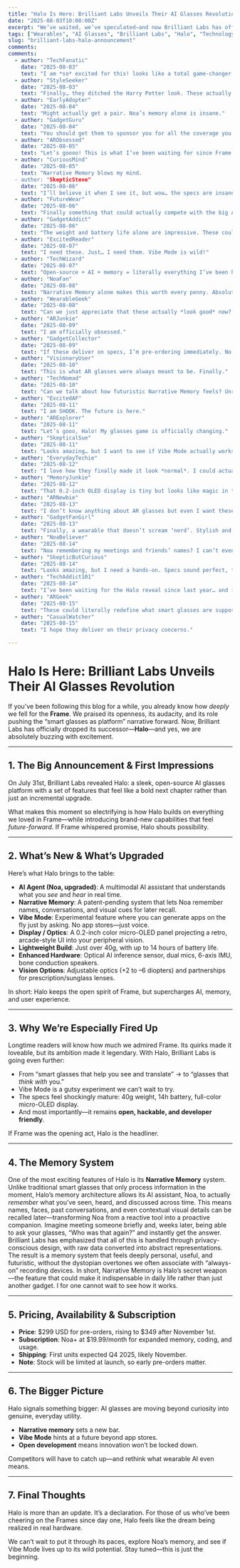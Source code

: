 ```yaml
---
title: "Halo Is Here: Brilliant Labs Unveils Their AI Glasses Revolution"
date: "2025-08-03T10:00:00Z"
excerpt: "We’ve waited, we’ve speculated—and now Brilliant Labs has officially launched Halo, their next-gen AI glasses. Let’s dive deep into the new features, what makes them a thrilling upgrade over Frame, and why longtime readers (you know who you are) will be as excited as we are."
tags: ["Wearables", "AI Glasses", "Brilliant Labs", "Halo", "Technology"]
slug: "brilliant-labs-halo-announcement"
comments:
comments:
  - author: "TechFanatic"
    date: "2025-08-03"
    text: "I am *so* excited for this! looks like a total game-changer."
  - author: "StyleSeeker"
    date: "2025-08-03"
    text: "Finally… they ditched the Harry Potter look. These actually look wearable!"
  - author: "EarlyAdopter"
    date: "2025-08-04"
    text: "Might actually get a pair. Noa’s memory alone is insane."
  - author: "GadgetGuru"
    date: "2025-08-04"
    text: "You should get them to sponsor you for all the coverage you give these things!"
  - author: "ARObsessed"
    date: "2025-08-05"
    text: "Let’s goooo! This is what I’ve been waiting for since Frame!"
  - author: "CuriousMind"
    date: "2025-08-05"
    text: "Narrative Memory blows my mind. 
  - author: "SkepticSteve"
    date: "2025-08-06"
    text: "I’ll believe it when I see it, but wow… the specs are insane."
  - author: "FutureWear"
    date: "2025-08-06"
    text: "Finally something that could actually compete with the big AR players."
  - author: "GadgetAddict"
    date: "2025-08-06"
    text: "The weight and battery life alone are impressive. These could actually be *comfortable* all day."
  - author: "ExcitedReader"
    date: "2025-08-07"
    text: "I need these. Just… I need them. Vibe Mode is wild!"
  - author: "TechWizard"
    date: "2025-08-07"
    text: "Open-source + AI + memory = literally everything I’ve been hoping for."
  - author: "NoaFan"
    date: "2025-08-08"
    text: "Narrative Memory alone makes this worth every penny. Absolutely revolutionary."
  - author: "WearableGeek"
    date: "2025-08-08"
    text: "Can we just appreciate that these actually *look good* now? Finally."
  - author: "ARJunkie"
    date: "2025-08-09"
    text: "I am officially obsessed."
  - author: "GadgetCollector"
    date: "2025-08-09"
    text: "If these deliver on specs, I’m pre-ordering immediately. No questions asked."
  - author: "VisionaryUser"
    date: "2025-08-10"
    text: "This is what AR glasses were always meant to be. Finally."
  - author: "TechNomad"
    date: "2025-08-10"
    text: "Can we talk about how futuristic Narrative Memory feels? Unreal."
  - author: "ExcitedAF"
    date: "2025-08-11"
    text: "I am SHOOK. The future is here."
  - author: "ARExplorer"
    date: "2025-08-11"
    text: "Let’s gooo, Halo! My glasses game is officially changing."
  - author: "SkepticalSue"
    date: "2025-08-11"
    text: "Looks amazing… but I want to see if Vibe Mode actually works before getting hyped."
  - author: "EverydayTechie"
    date: "2025-08-12"
    text: "I love how they finally made it look *normal*. I could actually wear these in public."
  - author: "MemoryJunkie"
    date: "2025-08-12"
    text: "That 0.2-inch OLED display is tiny but looks like magic in the demos."
  - author: "ARNewbie"
    date: "2025-08-13"
    text: "I don’t know anything about AR glasses but even I want these."
  - author: "GadgetFanGirl"
    date: "2025-08-13"
    text: "Finally, a wearable that doesn’t scream ‘nerd’. Stylish and smart? Yes please!"
  - author: "NoaBeliever"
    date: "2025-08-14"
    text: "Noa remembering my meetings and friends’ names? I can’t even handle how cool that is."
  - author: "SkepticButCurious"
    date: "2025-08-14"
    text: "Looks amazing, but I need a hands-on. Specs sound perfect, though."
  - author: "TechAddict101"
    date: "2025-08-14"
    text: "I’ve been waiting for the Halo reveal since last year… and it’s even better than I imagined."
  - author: "ARGeek"
    date: "2025-08-15"
    text: "These could literally redefine what smart glasses are supposed to do. Unreal."
  - author: "CasualWatcher"
    date: "2025-08-15"
    text: "I hope they deliver on their privacy concerns."

---
```


# Halo Is Here: Brilliant Labs Unveils Their AI Glasses Revolution

If you’ve been following this blog for a while, you already know how *deeply* we fell for the **Frame**. We praised its openness, its audacity, and its role pushing the “smart glasses as platform” narrative forward. Now, Brilliant Labs has officially dropped its successor—**Halo**—and yes, we are absolutely buzzing with excitement.

---

## 1. The Big Announcement & First Impressions

On July 31st, Brilliant Labs revealed Halo: a sleek, open-source AI glasses platform with a set of features that feel like a bold next chapter rather than just an incremental upgrade.

What makes this moment so electrifying is how Halo builds on everything we loved in Frame—while introducing brand-new capabilities that feel *future-forward*. If Frame whispered promise, Halo shouts possibility.

---

## 2. What’s New & What’s Upgraded

Here’s what Halo brings to the table:

- **AI Agent (Noa, upgraded)**: A multimodal AI assistant that understands what you *see* and *hear* in real time.  
- **Narrative Memory**: A patent-pending system that lets Noa remember names, conversations, and visual cues for later recall.  
- **Vibe Mode**: Experimental feature where you can generate apps on the fly just by asking. No app stores—just voice.  
- **Display / Optics**: A 0.2-inch color micro-OLED panel projecting a retro, arcade-style UI into your peripheral vision.  
- **Lightweight Build**: Just over 40g, with up to 14 hours of battery life.  
- **Enhanced Hardware**: Optical AI inference sensor, dual mics, 6-axis IMU, bone conduction speakers.  
- **Vision Options**: Adjustable optics (+2 to –6 diopters) and partnerships for prescription/sunglass lenses.  

In short: Halo keeps the open spirit of Frame, but supercharges AI, memory, and user experience.

---

## 3. Why We’re Especially Fired Up

Longtime readers will know how much we admired Frame. Its quirks made it loveable, but its ambition made it legendary. With Halo, Brilliant Labs is going even further:

- From “smart glasses that help you see and translate” → to “glasses that *think with* you.”  
- Vibe Mode is a gutsy experiment we can’t wait to try.  
- The specs feel shockingly mature: 40g weight, 14h battery, full-color micro-OLED display.  
- And most importantly—it remains **open, hackable, and developer friendly**.  

If Frame was the opening act, Halo is the headliner.

---

## 4. The Memory System

One of the most exciting features of Halo is its **Narrative Memory** system. Unlike traditional smart glasses that only process information in the moment, Halo’s memory architecture allows its AI assistant, Noa, to actually *remember* what you’ve seen, heard, and discussed across time. This means names, faces, past conversations, and even contextual visual details can be recalled later—transforming Noa from a reactive tool into a proactive companion. Imagine meeting someone briefly and, weeks later, being able to ask your glasses, “Who was that again?” and instantly get the answer. Brilliant Labs has emphasized that all of this is handled through privacy-conscious design, with raw data converted into abstract representations. The result is a memory system that feels deeply personal, useful, and futuristic, without the dystopian overtones we often associate with “always-on” recording devices. In short, Narrative Memory is Halo’s secret weapon—the feature that could make it indispensable in daily life rather than just another gadget. I for one cannot wait to see how it works.

---

## 5. Pricing, Availability & Subscription

- **Price**: $299 USD for pre-orders, rising to $349 after November 1st.  
- **Subscription**: Noa+ at $19.99/month for expanded memory, coding, and usage.  
- **Shipping**: First units expected Q4 2025, likely November.  
- **Note**: Stock will be limited at launch, so early pre-orders matter.  

---

## 6. The Bigger Picture

Halo signals something bigger: AI glasses are moving beyond curiosity into genuine, everyday utility.  

- **Narrative memory** sets a new bar.  
- **Vibe Mode** hints at a future beyond app stores.  
- **Open development** means innovation won’t be locked down.  

Competitors will have to catch up—and rethink what wearable AI even means.

---

## 7. Final Thoughts

Halo is more than an update. It’s a declaration. For those of us who’ve been cheering on the Frames since day one, Halo feels like the dream being realized in real hardware.  

We can’t wait to put it through its paces, explore Noa’s memory, and see if Vibe Mode lives up to its wild potential. Stay tuned—this is just the beginning.  


